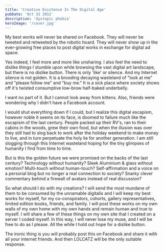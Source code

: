 ```yaml
---
title: 'Creative Existence In The Digital Age'
pubDate: 'Oct 31 2012'
description: 'dystopic phobia'
heroImage: '/cover.jpg'
---
```


My best works will never be shared on Facebook. They will never be tweeted and retweeted by the robotic hoard. They will never show up in the ever-growing free places to post digital works in exchange for digital ad space.

Yes indeed, I feel more and more like unsharing. I also feel the need to dislike things I stumble upon while browsing the vast digital art landscape, but there is no dislike button. There is only 'like' or silence. And my Internet silence is not golden. It is a brooding decaying wasteland of "look at me" and "please follow me" and "buy me." It is a sick place where society shows off it's twisted consumptive low-brow half-baked underbelly.

I want no part of it. But I cannot look away from kittens. Also, friends were wondering why I didn't have a Facebook account.

I would shut everything down if I could, but I realize this digital escapism, however noble it seems on its face, is doomed to failure much like the escapism of the last century. People packed up their RV's, ran to their cabins in the woods, grew their own food, but when the illusion was over they still had to slog back to work after the holiday weekend to make money to live, and in turn perpetuate the holy lie for another generation. I am still slogging through this Internet wasteland hoping for the tiny glimpses of humanity I find from time to time.

But is this the golden future we were promised on the backs of the last century? Technology without humanity? Sleek Aluminium & glass without emotion? Multi-touch without human-touch? Self-affirmation and a voice on a personal blog but no longer a real connection to society? Snarky clever commentary behind a firewall of avatars instead of real discussion? 

So what should I do with my creations? I will send the most mundane of them to be consumed by the unnamable digitalis and I will keep my best works for myself, for my co-conspirators, cohorts, gallery representatives, limited edition books, friends, and family. I will post these works on my own walls of my own home with my own hands and remain human and true to myself. I will share a few of these things on my own site that I created on a server I coded myself. In this way, I will never lose my muse, and I will be free to do as I please. All the while I hold out hope for a dislike button.

The ironic thing is you will probably post this on Facebook and share it with all your internet friends. And then LOLCATZ will be the only suitable response.